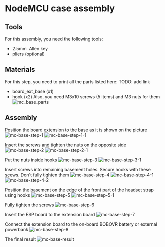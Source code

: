# NodeMCU case assembly

## Tools
For this assembly, you need the following tools:
- 2.5mm  Allen key
- pliers (optional)

## Materials
For this step, you need to print all the parts listed here: TODO: add link
- board_ext_base (x1)
- hook (x2)
Also, you need M3x10 screws (5 items) and M3 nuts for them 
![mc_base_parts](https://github.com/user-attachments/assets/84b2b7b8-d76b-439c-9e01-2ea7dcf7a41e)

## Assembly
Position the board extension to the base as it is shown on the picture
![mc-base-step-1](https://github.com/user-attachments/assets/42693df6-f7fc-420c-a74d-81cdf7a5d9e6)
![mc-base-step-1-1](https://github.com/user-attachments/assets/0335bf30-41f5-48d3-85a6-528c8432e94f)


Insert the screws and tighten the nuts on the opposite side
![mc-base-step-2](https://github.com/user-attachments/assets/f1a5e979-8e2f-4c08-82fc-34b6ebad6119)
![mc-base-step-2-1](https://github.com/user-attachments/assets/a50d875f-2b56-4529-9e70-2a61c5c629c6)


Put the nuts inside hooks
![mc-base-step-3](https://github.com/user-attachments/assets/944d5cf9-bb50-455e-9f74-5307202f3a42)
![mc-base-step-3-1](https://github.com/user-attachments/assets/276adc49-a85e-4908-9994-5dd67b629475)


Insert screws into remaining basement holes. Secure hooks with these scews. Don't fully tighten them
![mc-base-step-4](https://github.com/user-attachments/assets/eee1269a-8a89-4ec3-8ab9-54913cf8429b)
![mc-base-step-4-1](https://github.com/user-attachments/assets/102df88c-05ed-4a20-a189-acd405553fb5)
![mc-base-step-4-2](https://github.com/user-attachments/assets/84ff77ab-8b44-4bfe-9d41-87c071c104d6)


Position the basement on the edge of the front part of the headset strap using hooks
![mc-base-step-5](https://github.com/user-attachments/assets/52d5484a-78d5-4c4b-913e-84576d242fce)
![mc-base-step-5-1](https://github.com/user-attachments/assets/a44a106c-cd74-4b30-ac53-c8e17ceadf14)


Fully tighten the screws
![mc-base-step-6](https://github.com/user-attachments/assets/676756b2-3b30-4f82-9a6a-54d4e4289ce3)


Insert the ESP board to the extension board
![mc-base-step-7](https://github.com/user-attachments/assets/c93f4b5b-2dc8-4aab-9ad8-162a820988f0)


Connect the extension board to the on-board BOBOVR battery or external powerbank
![mc-base-step-8](https://github.com/user-attachments/assets/43f5f29c-b35e-4e41-b5d7-0bf1741e86ed)


The final result
![mc-base-result](https://github.com/user-attachments/assets/1cb44743-6c13-4dc7-8fb2-3e7514bc48cc)

